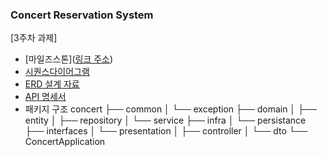 ### Concert Reservation System

[3주차 과제]

- [마일즈스톤]([링크 주소](https://github.com/orgs/hpp-backend-15/projects/6))
- [시퀀스다이어그램]([링크주소]https://github.com/hpp-backend-15/java-concert-2yongman/issues/4)
- [ERD 설계 자료]([링크주소]https://github.com/hpp-backend-15/java-concert-2yongman/issues/5)
- [API 명세서]([링크주소]https://github.com/hpp-backend-15/java-concert-2yongman/issues/3)
- 패키지 구조
  concert
  ├── common
  │ └── exception
  ├── domain
  │ ├── entity
  │ ├── repository
  │ └── service
  ├── infra
  │ └── persistance
  ├── interfaces
  │ └── presentation
  │ ├── controller
  │ └── dto
  └── ConcertApplication
